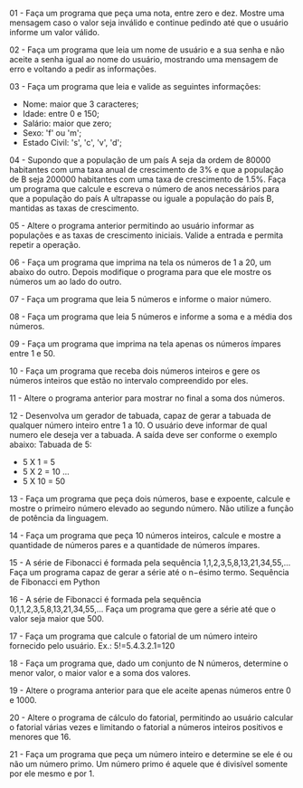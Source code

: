 01 - Faça um programa que peça uma nota, entre zero e dez. Mostre uma mensagem caso o valor seja inválido e continue pedindo até que o usuário informe um valor válido.

02 - Faça um programa que leia um nome de usuário e a sua senha e não aceite a senha igual ao nome do usuário, mostrando uma mensagem de erro e voltando a pedir as informações.

03 - Faça um programa que leia e valide as seguintes informações:
* Nome: maior que 3 caracteres;
* Idade: entre 0 e 150;
* Salário: maior que zero;
* Sexo: 'f' ou 'm';
* Estado Civil: 's', 'c', 'v', 'd';

04 - Supondo que a população de um país A seja da ordem de 80000 habitantes com uma taxa anual de crescimento de 3% e que a população de B seja 200000 habitantes com uma taxa de
crescimento de 1.5%. Faça um programa que calcule e escreva o número de anos necessários para que a população do país A ultrapasse ou iguale a população do país B, mantidas as 
taxas de crescimento.

05 - Altere o programa anterior permitindo ao usuário informar as populações e as taxas de crescimento iniciais. Valide a entrada e permita repetir a operação.

06 - Faça um programa que imprima na tela os números de 1 a 20, um abaixo do outro. Depois modifique o programa para que ele mostre os números um ao lado do outro.

07 - Faça um programa que leia 5 números e informe o maior número.

08 - Faça um programa que leia 5 números e informe a soma e a média dos números.

09 - Faça um programa que imprima na tela apenas os números ímpares entre 1 e 50.

10 - Faça um programa que receba dois números inteiros e gere os números inteiros que estão no intervalo compreendido por eles.

11 - Altere o programa anterior para mostrar no final a soma dos números.

12 - Desenvolva um gerador de tabuada, capaz de gerar a tabuada de qualquer número inteiro entre 1 a 10. O usuário deve informar de qual numero ele deseja ver a tabuada. A saída deve ser conforme o exemplo abaixo:
Tabuada de 5:
* 5 X 1 = 5
* 5 X 2 = 10
  ...
* 5 X 10 = 50

13 - Faça um programa que peça dois números, base e expoente, calcule e mostre o primeiro número elevado ao segundo número. Não utilize a função de potência da linguagem.

14 - Faça um programa que peça 10 números inteiros, calcule e mostre a quantidade de números pares e a quantidade de números ímpares.

15 - A série de Fibonacci é formada pela sequência 1,1,2,3,5,8,13,21,34,55,... Faça um programa capaz de gerar a série até o n−ésimo termo.
Sequência de Fibonacci em Python

16 - A série de Fibonacci é formada pela sequência 0,1,1,2,3,5,8,13,21,34,55,... Faça um programa que gere a série até que o valor seja maior que 500.

17 - Faça um programa que calcule o fatorial de um número inteiro fornecido pelo usuário. Ex.: 5!=5.4.3.2.1=120

18 - Faça um programa que, dado um conjunto de N números, determine o menor valor, o maior valor e a soma dos valores.

19 - Altere o programa anterior para que ele aceite apenas números entre 0 e 1000.

20 - Altere o programa de cálculo do fatorial, permitindo ao usuário calcular o fatorial várias vezes e limitando o fatorial a números inteiros positivos e menores que 16.

21 - Faça um programa que peça um número inteiro e determine se ele é ou não um número primo. Um número primo é aquele que é divisível somente por ele mesmo e por 1.
